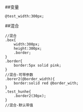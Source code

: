 ##变量

```
@test_width:300px;

```


##混合

```less
//混合
.box{
    width:300px;
    height:300px;
    .border;
}
.border{
    border:5px solid pink;
}
//混合-可带参数
.borer2(@border_width){
    border:solid red @border_with;
}
.test_hunhe{
    .border2(30px);
}
//混合-默认带值
```









